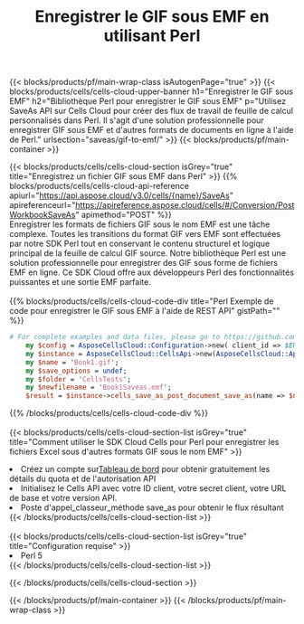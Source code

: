﻿---
title:  Enregistrer le GIF sous EMF en utilisant Perl
description:  Utilisation du SDK Cloud Aspose.Cells pour Perl pour enregistrer le fichier au format GIF au format EMF.
---
{{< blocks/products/pf/main-wrap-class isAutogenPage="true" >}}
{{< blocks/products/cells/cells-cloud-upper-banner h1="Enregistrer le GIF sous EMF" h2="Bibliothèque Perl pour enregistrer le GIF sous EMF" p="Utilisez SaveAs API sur Cells Cloud pour créer des flux de travail de feuille de calcul personnalisés dans Perl. Il s\'agit d\'une solution professionnelle pour enregistrer GIF sous EMF et d\'autres formats de documents en ligne à l\'aide de Perl." urlsection="saveas/gif-to-emf/" >}}
{{< blocks/products/pf/main-container >}}

{{< blocks/products/cells/cells-cloud-section isGrey="true" title="Enregistrez un fichier GIF sous EMF dans Perl" >}}
{{% blocks/products/cells/cells-cloud-api-reference apiurl="https://api.aspose.cloud/v3.0/cells/{name}/SaveAs" apireferenceurl="https://apireference.aspose.cloud/cells/#/Conversion/PostWorkbookSaveAs" apimethod="POST" %}}
<br/>
Enregistrer les formats de fichiers GIF sous le nom EMF est une tâche complexe. Toutes les transitions du format GIF vers EMF sont effectuées par notre SDK Perl tout en conservant le contenu structurel et logique principal de la feuille de calcul GIF source. Notre bibliothèque Perl est une solution professionnelle pour enregistrer des GIF sous forme de fichiers EMF en ligne. Ce SDK Cloud offre aux développeurs Perl des fonctionnalités puissantes et une sortie EMF parfaite.
<br/>
<br/>
{{% blocks/products/cells/cells-cloud-code-div title="Perl Exemple de code pour enregistrer le GIF sous EMF à l\'aide de REST API" gistPath="" %}}
  
```perl
# For complete examples and data files, please go to https://github.com/aspose-cells-cloud/aspose-cells-cloud-perl/
    my $config = AsposeCellsCloud::Configuration->new( client_id => $ENV{'ProductClientId'}, client_secret => $ENV{'ProductClientSecret'});
    my $instance = AsposeCellsCloud::CellsApi->new(AsposeCellsCloud::ApiClient->new( $config));
    my $name = 'Book1.gif';
    my $save_options = undef;
    my $folder = 'CellsTests';
    my $newfilename = 'Book1Saveas.emf';
    $result = $instance->cells_save_as_post_document_save_as(name => $name,save_options => $save_options, newfilename => $newfilename, folder => $folder);
```
  
{{% /blocks/products/cells/cells-cloud-code-div %}}
<br/>
<br/>
{{< blocks/products/cells/cells-cloud-section-list isGrey="true" title="Comment utiliser le SDK Cloud Cells pour Perl pour enregistrer les fichiers Excel sous d\'autres formats GIF sous le nom EMF" >}}
<li> Créez un compte sur<a href="https://dashboard.aspose.cloud/">Tableau de bord</a> pour obtenir gratuitement les détails du quota et de l'autorisation API</li>
<li>Initialisez le Cells API avec votre ID client, votre secret client, votre URL de base et votre version API.</li>
<li>Poste d'appel_classeur_méthode save_as pour obtenir le flux résultant</li>
{{< /blocks/products/cells/cells-cloud-section-list >}}
<br/>
<br/>
{{< blocks/products/cells/cells-cloud-section-list isGrey="true" title="Configuration requise" >}}
<li>Perl 5</li>
{{< /blocks/products/cells/cells-cloud-section-list >}}

{{< /blocks/products/cells/cells-cloud-section >}}

{{< /blocks/products/pf/main-container >}}
{{< /blocks/products/pf/main-wrap-class >}}
